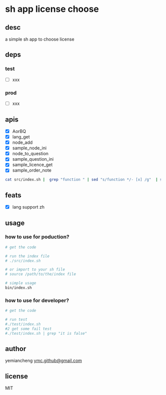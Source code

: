 # sh app license choose

## desc

a simple sh app to choose license

## deps

### test

- [ ] xxx

### prod

- [ ] xxx

## apis

- [x] AorBQ
- [x] lang_get
- [x] node_add
- [x] sample_node_ini
- [x] node_to_question
- [x] sample_question_ini
- [x] sample_licence_get
- [x] sample_order_note

```sh
cat src/index.sh |  grep "function " | sed "s/function */- [x] /g"  | sed "s/(.*) *{//g"
```

## feats

- [x] lang support zh

## usage

### how to use for poduction?

```sh
# get the code

# run the index file
# ./src/index.sh

# or import to your sh file
# source /path/to/the/index file

# simple usage
bin/index.sh
```

### how to use for developer?

```sh
# get the code

# run test
#./test/index.sh
#2 get some fail test
#./test/index.sh | grep "it is false"
```

## author

yemiancheng <ymc.github@gmail.com>

## license

MIT
